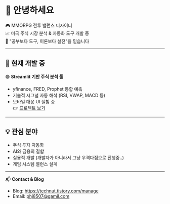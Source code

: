 # 👋 안녕하세요

🎮 MMORPG 전투 밸런스 디자이너  
📈 미국 주식 시장 분석 & 자동화 도구 개발 중  
🧠 "공부보다 도구, 이론보다 실전"을 믿습니다

---

## 🔧 현재 개발 중

🟢 **Streamlit 기반 주식 분석 툴**
- yfinance, FRED, Prophet 통합 예측
- 기술적 시그널 자동 해석 (RSI, VWAP, MACD 등)
- 모바일 대응 UI 실험 중  
👉 [프로젝트 보기](https://github.com/ddkerty/stock-analysis)

---

## 💡 관심 분야

- 주식 투자 자동화
- AI와 금융의 결합
- 실용적 개발 (개발자가 아니라서 그냥 우격다짐으로 진행중..)
- 게임 시스템 밸런스 설계

---

📬 **Contact & Blog**  
- Blog: https://technut.tistory.com/manage  
- Email: phj8507@gamil.com
